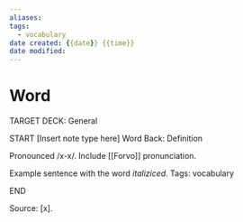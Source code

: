 ```yaml
---
aliases:
tags:
  - vocabulary
date created: {{date}} {{time}}
date modified: 
---
```


# Word

TARGET DECK: General

START
[Insert note type here]
Word
Back: Definition

Pronounced /x-x/.
Include [[Forvo]] pronunciation.

Example sentence with the word *italiziced*.
Tags: vocabulary

END

Source: [x].
